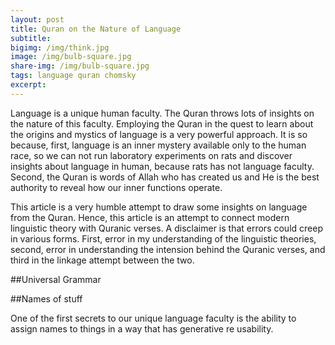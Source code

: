 ```yaml
---
layout: post
title: Quran on the Nature of Language
subtitle: 
bigimg: /img/think.jpg
image: /img/bulb-square.jpg
share-img: /img/bulb-square.jpg
tags: language quran chomsky
excerpt: 
---
```


Language is a unique human faculty. The Quran throws lots of insights on the nature of this faculty. Employing the Quran in the quest to learn about the origins and mystics of language is a very powerful approach. It is so because, first, language is an inner mystery available only to the human race, so we can not run laboratory experiments on rats and discover insights about language in human, because rats has not language faculty. Second, the Quran is words of Allah who has created us and He is the best authority to reveal how  our inner functions operate. 

This article is a very humble attempt to draw some insights on language from the Quran. Hence, this article is an attempt to connect modern linguistic theory with Quranic verses. A disclaimer is that errors could creep in various forms. First, error in my understanding of the linguistic theories, second, error in understanding the intension behind the Quranic verses, and third in the linkage attempt between the two. 

##Universal Grammar

##Names of stuff 

One of the first secrets to our unique language faculty is the ability to assign names to things in a way that has generative re usability. 